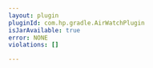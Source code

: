 ```yaml
---
layout: plugin
pluginId: com.hp.gradle.AirWatchPlugin
isJarAvailable: true
error: NONE
violations: []

---
```

